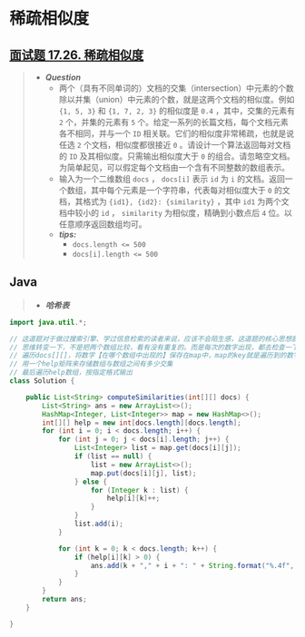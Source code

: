 # 稀疏相似度

## [面试题 17.26. 稀疏相似度](https://leetcode.cn/problems/sparse-similarity-lcci/)

> - ***Question***
>   - 两个（具有不同单词的）文档的交集（intersection）中元素的个数除以并集（union）中元素的个数，就是这两个文档的相似度。例如 `{1, 5, 3}` 和 `{1, 7, 2, 3}` 的相似度是 `0.4` ，其中，交集的元素有 `2` 个，并集的元素有 `5` 个。给定一系列的长篇文档，每个文档元素各不相同，并与一个 `ID` 相关联。它们的相似度非常稀疏，也就是说任选 `2` 个文档，相似度都很接近 `0` 。请设计一个算法返回每对文档的 `ID` 及其相似度。只需输出相似度大于 `0` 的组合。请忽略空文档。为简单起见，可以假定每个文档由一个含有不同整数的数组表示。
>   - 输入为一个二维数组 `docs` ， `docs[i]` 表示 `id` 为 `i` 的文档。返回一个数组，其中每个元素是一个字符串，代表每对相似度大于 `0` 的文档，其格式为 `{id1}, {id2}: {similarity}` ，其中 `id1` 为两个文档中较小的 `id` ， `similarity` 为相似度，精确到小数点后 `4` 位。以任意顺序返回数组均可。
>   - ***tips:***
>     - `docs.length <= 500`
>     - `docs[i].length <= 500`

## Java

> - ***哈希表***

```java
import java.util.*;

// 这道题对于做过搜索引擎、学过信息检索的读者来说，应该不会陌生感，这道题的核心思想就是：倒排索引
// 思维转变一下，不是把两个数组比较，看有没有重复的。而是每次的数字出现，都去检查一下是否出现过，在哪个数组里出现的
// 遍历docs[][]，将数字【在哪个数组中出现的】保存在map中，map的key就是遍历到的数字，value是一个由数组index组成的list
// 用一个help矩阵来存储数组与数组之间有多少交集
// 最后遍历help数组，按指定格式输出
class Solution {

    public List<String> computeSimilarities(int[][] docs) {
        List<String> ans = new ArrayList<>();
        HashMap<Integer, List<Integer>> map = new HashMap<>();
        int[][] help = new int[docs.length][docs.length];
        for (int i = 0; i < docs.length; i++) {
            for (int j = 0; j < docs[i].length; j++) {
                List<Integer> list = map.get(docs[i][j]);
                if (list == null) {
                    list = new ArrayList<>();
                    map.put(docs[i][j], list);
                } else {
                    for (Integer k : list) {
                        help[i][k]++;
                    }
                }
                list.add(i);
            }

            for (int k = 0; k < docs.length; k++) {
                if (help[i][k] > 0) {
                    ans.add(k + "," + i + ": " + String.format("%.4f", (double) help[i][k] / (docs[i].length + docs[k].length - help[i][k])));
                }
            }
        }
        return ans;
    }

}
```
